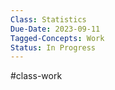 ```yaml
---
Class: Statistics
Due-Date: 2023-09-11
Tagged-Concepts: Work
Status: In Progress
---
```

#class-work 

